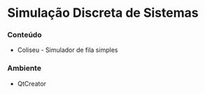 # Simulação Discreta de Sistemas

### Conteúdo

- Coliseu - Simulador de fila simples

### Ambiente

- QtCreator
